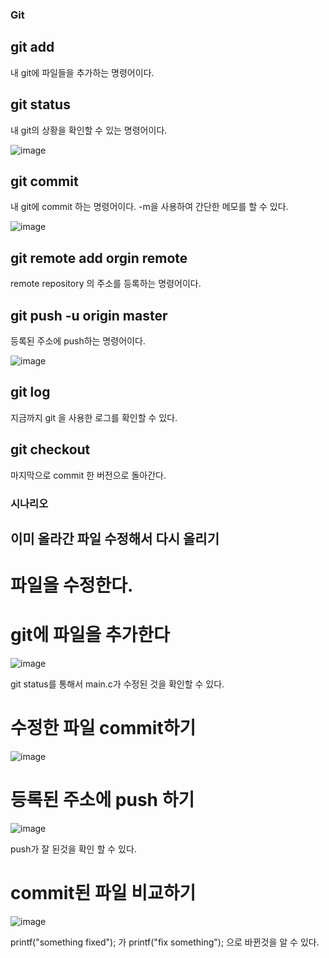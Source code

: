 ### Git

## git add
내 git에 파일들을 추가하는 명령어이다. 


## git status
내 git의 상황을 확인할 수 있는 명령어이다. 


![image](https://user-images.githubusercontent.com/48200520/79125165-a271db00-7dd8-11ea-8fe6-d9f2d5e7736a.png)



## git commit
내 git에 commit 하는 명령어이다. -m을 사용하여 간단한 메모를 할 수 있다. 

![image](https://user-images.githubusercontent.com/48200520/79125107-89692a00-7dd8-11ea-8c5a-fe87a85d845d.png)


## git remote add orgin remote
remote repository 의 주소를 등록하는 명령어이다. 


## git push -u origin master
등록된 주소에 push하는 명령어이다. 


![image](https://user-images.githubusercontent.com/48200520/79125246-cfbe8900-7dd8-11ea-84cd-ff97c79b2f98.png)


## git log 
지금까지 git 을 사용한 로그를 확인할 수 있다. 


## git checkout
마지막으로 commit 한 버전으로 돌아간다.


### 시나리오
## 이미 올라간 파일 수정해서 다시 올리기
# 파일을 수정한다. 
# git에 파일을 추가한다

![image](https://user-images.githubusercontent.com/48200520/79127690-4fe6ed80-7ddd-11ea-8df7-44a3ed5838ed.png)


git status를 통해서 main.c가 수정된 것을 확인할 수 있다. 

# 수정한 파일 commit하기


![image](https://user-images.githubusercontent.com/48200520/79128155-02b74b80-7dde-11ea-8c9c-5edff12e8952.png)




# 등록된 주소에 push 하기


![image](https://user-images.githubusercontent.com/48200520/79127786-7442ca00-7ddd-11ea-9f5e-dfb4b90aad4b.png)


push가 잘 된것을 확인 할 수 있다. 

# commit된 파일 비교하기


![image](https://user-images.githubusercontent.com/48200520/79127872-8f153e80-7ddd-11ea-9f53-b1f20f64956d.png)

printf("something fixed"); 가 printf("fix something"); 으로 바뀐것을 알 수 있다.

